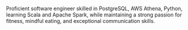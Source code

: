 Proficient software engineer skilled in PostgreSQL, AWS Athena, Python, learning Scala and Apache Spark, while maintaining a strong passion for fitness, mindful eating, and exceptional communication skills.
